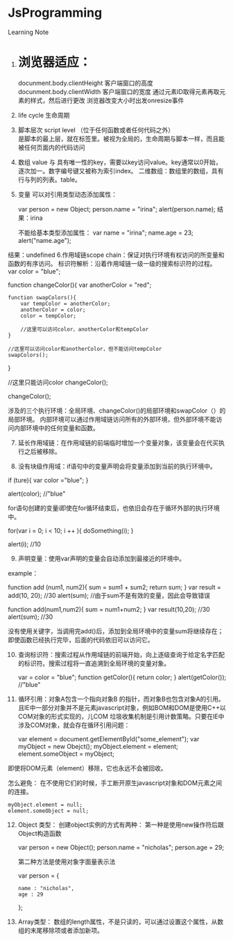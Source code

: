 JsProgramming
=============


Learning Note

1. <h1>浏览器适应：</h1>
    docunment.body.clientHeight  客户端窗口的高度
    docunment.body.clientWidth   客户端窗口的宽度
    通过元素ID取得元素再取元素的样式，然后进行更改
    浏览器改变大小时出发onresize事件
2. life cycle 生命周期
3. 脚本层次 script level （位于任何函数或者任何代码之外）   
   是脚本的最上层，就在<script></script>标签里。被视为全局的，生命周期与脚本一样，而且能被任何页面内的代码访问
4. 数组
   value 与 具有唯一性的key，需要以key访问value。key通常以0开始，逐次加一。数字编号键又被称为索引index。
   二维数组：数组里的数组，具有行与列的列表。table。
5. 变量
   可以对引用类型动态添加属性：

   var person = new Object;
   person.name = "irina";
   alert(person.name);
结果：irina

    不能给基本类型添加属性：
    var name = "irina";
    name.age = 23;
    alert("name.age");
    
结果：undefined
6.作用域链scope chain：保证对执行环境有权访问的所变量和函数的有序访问。
  标识符解析：沿着作用域链一级一级的搜索标识符的过程。
  var color = "blue";
  
  function changeColor(){
    var anotherColor = "red";
    
    function swapColors(){
        var tempColor = anotherColor;
        anotherColor = color;
        color = tempColor;
        
        //这里可以访问color、anotherColor和tempColor
    }
    
    //这里可以访问color和anotherColor，但不能访问tempColor
    swapColors();
  }
  
  //这里只能访问color
  changeColor();
  
  changeColor();
  
涉及的三个执行环境：全局环境、changeColor()的局部环境和swapColor（）的局部环境。
  内部环境可以通过作用域链访问所有的外部环境，但外部环境不能访问内部环境中的任何变量和函数。 
  
7. 延长作用域链：在作用域链的前端临时增加一个变量对象，该变量会在代买执行之后被移除。

8. 没有块级作用域：if语句中的变量声明会将变量添加到当前的执行环境中。

  if (ture){
    var color ="blue";
}

alert(color);  //"blue"

for语句创建的变量i即使在for循环结束后，也依旧会存在于循环外部的执行环境中。

  for(var i = 0; i < 10; i ++ ){
  doSomething(i);
  }
  
  alert(i);  //10
  
9. 声明变量：使用var声明的变量会自动添加到最接近的环境中。

example：

function add (num1, num2){
  sum = sum1 + sum2;
  return sum;
}
var result = add(10, 20);  //30
alert(sum);   //由于sum不是有效的变量，因此会导致错误


function add(num1,num2){
sum = num1+num2;
}
var result(10,20); //30
alert(sum);         //30

没有使用关键字，当调用完add()后，添加到全局环境中的变量sum将继续存在；即使函数已经执行完毕，后面的代码依旧可以访问它。

10. 查询标识符：搜索过程从作用域链的前端开始，向上逐级查询于给定名字匹配的标识符。搜索过程将一直追溯到全局环境的变量对象。

    var = color = "blue";
    function getColor(){
    return color;
}
alert(getColor()); //"blue"

11. 循环引用：对象A包含一个指向对象B 的指针，而对象B也包含对象A的引用。
    且IE中一部分对象并不是元素javascript对象，例如BOM和DOM是使用C++以COM对象的形式实现的，儿COM 垃圾收集机制是引用计数策略。只要在IE中涉及COM对象，就会存在循环引用问题：

    var element = document.getElementById("some_element");
    var myObject = new Obejct();
    myObject.element = element;
    element.someObject = myObject;
    
即使将DOM元素（element）移除，它也永远不会被回收。

怎么避免：
    在不使用它们的时候，手工断开原生javascript对象和DOM元素之间的连接。
    
    myObject.element = null;
    element.someObject = null;

12. Object 类型：
    创建object实例的方式有两种：
    第一种是使用new操作符后跟Object构造函数

    var person = new Object();
    person.name = "nicholas";
    person.age = 29;
    
    第二种方法是使用对象字面量表示法
    
    var person = {
    
        name : "nicholas",
        age : 29
        
    };
    
13. Array类型：
    数组的length属性，不是只读的，可以通过设置这个属性，从数组的末尾移除项或者添加新项。
